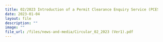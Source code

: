 ```yaml
---
title: 02/2023 Introduction of a Permit Clearance Enquiry Service (PCES) on Networked Trade Platform (NTP)
date: 2023-01-04
layout: file
description: ""
image: ""
file_url: /files/news-and-media/Circular_02_2023 (Ver1).pdf
---
```

